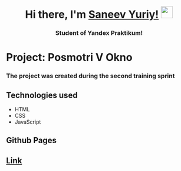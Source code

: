 <h1 align="center">Hi there, I'm <a href="https://vk.com/saneevyuriy" target="_blank">Saneev Yuriy!</a> 
<img src="https://github.com/blackcater/blackcater/raw/main/images/Hi.gif" height="32"/></h1>
<h3 align="center">Student of Yandex Praktikum!</h3>

# Project: Posmotri V Okno
### The project was created during the second training sprint

## Technologies used

- HTML
- CSS
- JavaScript

## Github Pages

<h2><a href="https://othermoonys.github.io/posmotri_v_okno/" targer="_blank">Link</a></h2>
